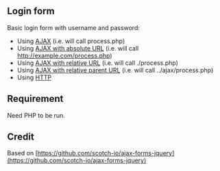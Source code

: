 ## Login form
Basic login form with username and password:
* Using [AJAX](./ajax) (i.e. will call process.php)
* Using [AJAX with absolute URL](./ajax-absolute-url) (i.e. will call http://example.com/process.php)
* Using [AJAX with relative URL](./ajax-relative-url) (i.e. will call ./process.php)
* Using [AJAX with relative parent URL](./ajax-relative-parent-url) (i.e. will call ../ajax/process.php)
* Using [HTTP](./http)

## Requirement
Need PHP to be run.

## Credit
Based on [https://github.com/scotch-io/ajax-forms-jquery](https://github.com/scotch-io/ajax-forms-jquery)

